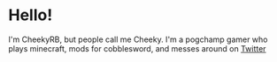 # Hello!
I'm CheekyRB, but people call me Cheeky. I'm a pogchamp gamer who plays minecraft, mods for cobblesword, and messes around on [Twitter](https://twitter.com/cheekyrb)
